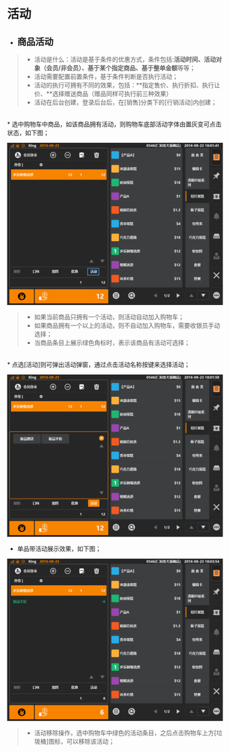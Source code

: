 # 活动  

* ## 商品活动  
> * 活动是什么：活动是基于条件的优惠方式，条件包括:**活动时间、活动对象（会员/非会员）、基于某个指定商品、基于整单金额**等等；
> * 活动需要配置前置条件，基于条件判断是否执行活动；  
> * 活动的执行可拥有不同的效果，包括：**指定售价、执行折扣、执行让价、**选择赠送商品（赠品同样可执行前三种效果）
> * 活动在后台创建，登录后台后，在[销售]分类下的[行销活动]内创建；

<br />
* 选中购物车中商品，如该商品拥有活动，则购物车底部活动字体由置灰变可点击状态，如下图；  
  
![](5.5活动.png)  
  
>  * 如果当前商品只拥有一个活动，则活动自动加入购物车；
>  * 如果商品拥有一个以上的活动，则不自动加入购物车，需要收银员手动选择；  
>  * 当商品条目上展示绿色角标时，表示该商品有活动可选择；       
  
  <br />
* 点选[活动]则可弹出活动弹窗，通过点击活动名称按键来选择活动；  

![](5.5活动-1.png)  


* 单品带活动展示效果，如下图；  

![](5.5活动-2.png)  
>  * 活动移除操作，选中购物车中绿色的活动条目，之后点击购物车上方[垃圾桶]图标，可以移除该活动；  
    